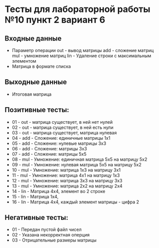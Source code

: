 # Тесты для лабораторной работы №10 пункт 2 вариант 6

## Входные данные
- Параметр операции 
out - вывод матрицы
add - сложение матриц
mul - умножение матриц
lin - Удаление строки с максимальным элементом
- Матрица в формате списка

## Выходные данные
- Итоговая матрица


## Позитивные тесты:
- 01 - out - матрица существует, в ней нет нулей
- 02 - out - матрица существует, в ней есть нули
- 03 - out - матрица существует, матрица нулевая
- 04 - add - Сложение: единичные матрицы 1х1
- 05 - add - Сложение: нулевые матрицы 3х3
- 06 - add - Сложение: матрицы 3х3
- 07 - add - Сложение: матрицы 5х5
- 08 - mul - Умножение: единичная матрица 5х5 на матрицу 5х2
- 09 - mul - Умножение: нулевая матрица 5х5 на матрицу 5х2
- 10 - mul - Умножение: матрица 1х3 на матрицу 3х1
- 11 - mul - Умножение: матрица 4х1 на матрицу 1х3
- 12 - mul - Умножение: матрица 3х3 на матрицу 3х3
- 13 - mul - Умножение: матрица 2х2 на матрицу 2х4
- 14 - lin - Матрица 4x4, элемент во 2 строке
- 15 - lin - Матрица 1x4,
- 16 - lin - Матрица 4x4, каждый элемент матрицы - цифра 2


## Негативные тесты:
- 01 - Передан пустой файл чисел
- 02 - Указана некорректная оперция
- 03 - Отрицательные размеры матрицы
